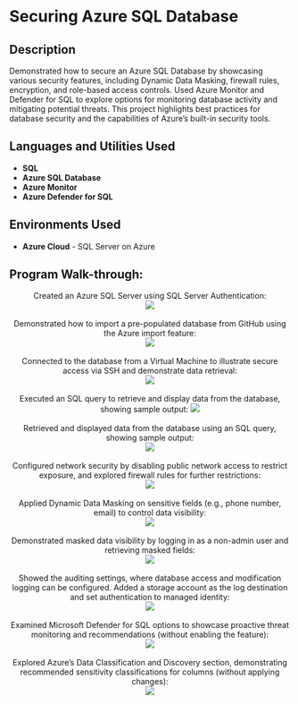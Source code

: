 <h1>Securing Azure SQL Database</h1>

<h2>Description</h2>
Demonstrated how to secure an Azure SQL Database by showcasing various security features, including Dynamic Data Masking, firewall rules, encryption, and role-based access controls. Used Azure Monitor and Defender for SQL to explore options for monitoring database activity and mitigating potential threats. This project highlights best practices for database security and the capabilities of Azure’s built-in security tools.

<h2>Languages and Utilities Used</h2>

- <b>SQL</b>
- <b>Azure SQL Database</b>
- <b>Azure Monitor</b>
- <b>Azure Defender for SQL</b>

<h2>Environments Used</h2>

- <b>Azure Cloud</b> - SQL Server on Azure

<h2>Program Walk-through:</h2>

<p align="center">
Created an Azure SQL Server using SQL Server Authentication: <br/>
<img src="images/create sql db"/>
<br />
<br />
Demonstrated how to import a pre-populated database from GitHub using the Azure import feature:  <br/>
<img src="images/Import db"/>
<br />
<br />
Connected to the database from a Virtual Machine to illustrate secure access via SSH and demonstrate data retrieval: <br/>
<img src="images/Secure connection to db"/>
<br />
<br />
Executed an SQL query to retrieve and display data from the database, showing sample output:
<img src="images/sql output"/>
<br />
<br />
Retrieved and displayed data from the database using an SQL query, showing sample output:<br/>
<img src="images/db output"/>
<br />
<br />
Configured network security by disabling public network access to restrict exposure, and explored firewall rules for further restrictions: <br/>
<img src="images/Networing"/>
<br />
<br />
Applied Dynamic Data Masking on sensitive fields (e.g., phone number, email) to control data visibility: <br/>
<img src ="images/data masking"/>
<br />
<br />
Demonstrated masked data visibility by logging in as a non-admin user and retrieving masked fields: <br/>
<img src="images/masked date"/>
<br />
<br />
Showed the auditing settings, where database access and modification logging can be configured. Added a storage account as the log destination and set authentication to managed identity: <br/>
<img src="images/auditing"/>
<br />
<br />
Examined Microsoft Defender for SQL options to showcase proactive threat monitoring and recommendations (without enabling the feature):  <br/>
<img src="images/showcasing defender for cloud"/>
<br />
<br />
Explored Azure’s Data Classification and Discovery section, demonstrating recommended sensitivity classifications for columns (without applying changes): <br/>
<img src="images/data classification"/>
</p>




















